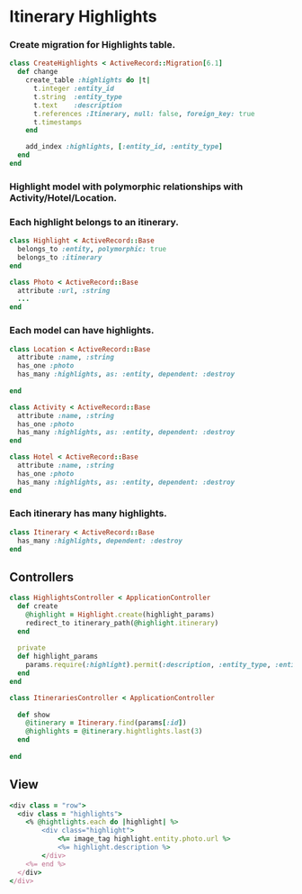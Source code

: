 
# Itinerary Highlights

### Create migration for Highlights table.
```ruby
class CreateHighlights < ActiveRecord::Migration[6.1]
  def change
    create_table :highlights do |t|
      t.integer :entity_id
      t.string  :entity_type
      t.text    :description
      t.references :Itinerary, null: false, foreign_key: true
      t.timestamps
    end

    add_index :highlights, [:entity_id, :entity_type]
  end
end
```


### Highlight model with polymorphic relationships with Activity/Hotel/Location.
### Each highlight belongs to an itinerary.
``` ruby
class Highlight < ActiveRecord::Base
  belongs_to :entity, polymorphic: true
  belongs_to :itinerary
end
```


``` ruby
class Photo < ActiveRecord::Base
  attribute :url, :string
  ...
end
```
### Each model can have highlights.
``` ruby
class Location < ActiveRecord::Base
  attribute :name, :string
  has_one :photo
  has_many :highlights, as: :entity, dependent: :destroy
 
end

class Activity < ActiveRecord::Base
  attribute :name, :string
  has_one :photo
  has_many :highlights, as: :entity, dependent: :destroy
end

class Hotel < ActiveRecord::Base
  attribute :name, :string
  has_one :photo
  has_many :highlights, as: :entity, dependent: :destroy
end
```

### Each itinerary has many highlights.
```ruby
class Itinerary < ActiveRecord::Base
  has_many :highlights, dependent: :destroy
end
```

## Controllers
``` ruby
class HighlightsController < ApplicationController
  def create
    @highlight = Highlight.create(highlight_params)
    redirect_to itinerary_path(@highlight.itinerary)
  end
  
  private
  def highlight_params
    params.require(:highlight).permit(:description, :entity_type, :entity_id, :itinerary_id)
  end
end
```

``` ruby
class ItinerariesController < ApplicationController
  
  def show
    @itinerary = Itinerary.find(params[:id])
    @highlights = @itinerary.hightlights.last(3)
  end
  
end
```

## View
``` ruby
<div class = "row">
  <div class = "highlights">
    <% @hightlights.each do |highlight| %>
        <div class="highlight">
            <%= image_tag highlight.entity.photo.url %>
            <%= highlight.description %>
        </div>
    <%= end %>
  </div>
</div>
```
